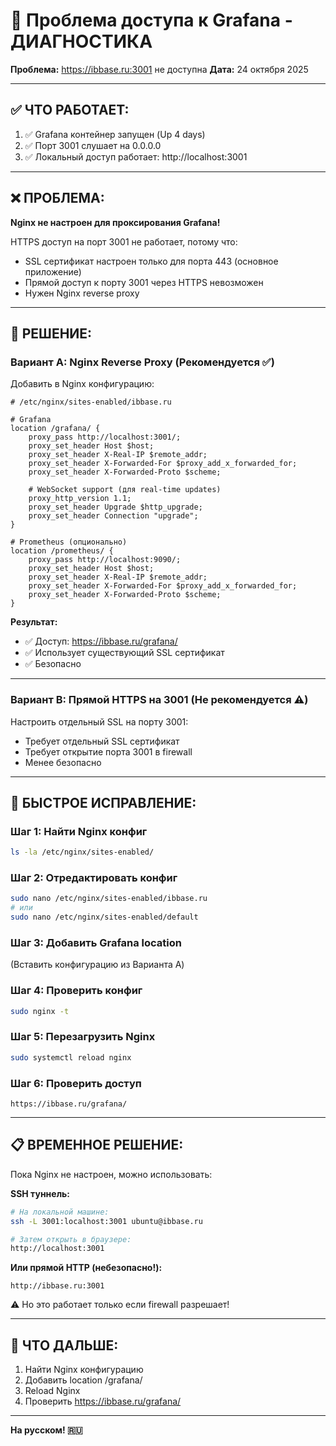 # 🔧 Проблема доступа к Grafana - ДИАГНОСТИКА

**Проблема:** https://ibbase.ru:3001 не доступна
**Дата:** 24 октября 2025

---

## ✅ ЧТО РАБОТАЕТ:

1. ✅ Grafana контейнер запущен (Up 4 days)
2. ✅ Порт 3001 слушает на 0.0.0.0
3. ✅ Локальный доступ работает: http://localhost:3001

---

## ❌ ПРОБЛЕМА:

**Nginx не настроен для проксирования Grafana!**

HTTPS доступ на порт 3001 не работает, потому что:
- SSL сертификат настроен только для порта 443 (основное приложение)
- Прямой доступ к порту 3001 через HTTPS невозможен
- Нужен Nginx reverse proxy

---

## 🔧 РЕШЕНИЕ:

### Вариант A: Nginx Reverse Proxy (Рекомендуется ✅)

Добавить в Nginx конфигурацию:

```nginx
# /etc/nginx/sites-enabled/ibbase.ru

# Grafana
location /grafana/ {
    proxy_pass http://localhost:3001/;
    proxy_set_header Host $host;
    proxy_set_header X-Real-IP $remote_addr;
    proxy_set_header X-Forwarded-For $proxy_add_x_forwarded_for;
    proxy_set_header X-Forwarded-Proto $scheme;
    
    # WebSocket support (для real-time updates)
    proxy_http_version 1.1;
    proxy_set_header Upgrade $http_upgrade;
    proxy_set_header Connection "upgrade";
}

# Prometheus (опционально)
location /prometheus/ {
    proxy_pass http://localhost:9090/;
    proxy_set_header Host $host;
    proxy_set_header X-Real-IP $remote_addr;
    proxy_set_header X-Forwarded-For $proxy_add_x_forwarded_for;
    proxy_set_header X-Forwarded-Proto $scheme;
}
```

**Результат:**
- ✅ Доступ: https://ibbase.ru/grafana/
- ✅ Использует существующий SSL сертификат
- ✅ Безопасно

---

### Вариант B: Прямой HTTPS на 3001 (Не рекомендуется ⚠️)

Настроить отдельный SSL на порту 3001:
- Требует отдельный SSL сертификат
- Требует открытие порта 3001 в firewall
- Менее безопасно

---

## 🚀 БЫСТРОЕ ИСПРАВЛЕНИЕ:

### Шаг 1: Найти Nginx конфиг
```bash
ls -la /etc/nginx/sites-enabled/
```

### Шаг 2: Отредактировать конфиг
```bash
sudo nano /etc/nginx/sites-enabled/ibbase.ru
# или
sudo nano /etc/nginx/sites-enabled/default
```

### Шаг 3: Добавить Grafana location
(Вставить конфигурацию из Варианта A)

### Шаг 4: Проверить конфиг
```bash
sudo nginx -t
```

### Шаг 5: Перезагрузить Nginx
```bash
sudo systemctl reload nginx
```

### Шаг 6: Проверить доступ
```
https://ibbase.ru/grafana/
```

---

## 📋 ВРЕМЕННОЕ РЕШЕНИЕ:

Пока Nginx не настроен, можно использовать:

**SSH туннель:**
```bash
# На локальной машине:
ssh -L 3001:localhost:3001 ubuntu@ibbase.ru

# Затем открыть в браузере:
http://localhost:3001
```

**Или прямой HTTP (небезопасно!):**
```
http://ibbase.ru:3001
```
⚠️  Но это работает только если firewall разрешает!

---

## 🎯 ЧТО ДАЛЬШЕ:

1. Найти Nginx конфигурацию
2. Добавить location /grafana/
3. Reload Nginx
4. Проверить https://ibbase.ru/grafana/

---

**На русском! 🇷🇺**
